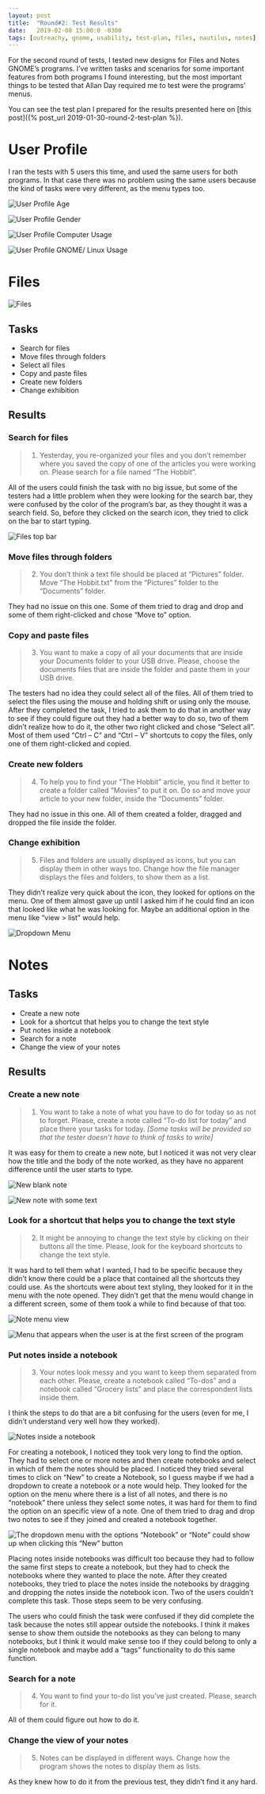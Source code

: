 ```yaml
---
layout: post
title:  "Round#2: Test Results"
date:   2019-02-08 15:00:0 -0300
tags: [outreachy, gnome, usability, test-plan, files, nautilus, notes]
---
```


For the second round of tests, I tested new designs for Files and Notes GNOME’s programs. I’ve written tasks and scenarios for some important features from both programs I found interesting, but the most important things to be tested that Allan Day required me to test were the programs’ menus.

You can see the test plan I prepared for the results presented here on [this post]({% post_url 2019-01-30-round-2-test-plan %}).

# User Profile
I ran the tests with 5 users this time, and used the same users for both programs. In that case there was no problem using the same users because the kind of tasks were very different, as the menu types too.

![User Profile Age](/assets/images/round-2-user-profile-age.png)

![User Profile Gender](/assets/images/round-2-user-profile-gender.png)

![User Profile Computer Usage](/assets/images/round-2-user-profile-computer-usage.png)

![User Profile GNOME/ Linux Usage](/assets/images/round-2-user-profile-computer-gnome-linux-usage.png)

# Files
![Files](/assets/images/round-2-files.png)

## Tasks
* Search for files
* Move files through folders
* Select all files
* Copy and paste files
* Create new folders
* Change exhibition

## Results
### Search for files
> 1. Yesterday, you re-organized your files and you don’t remember where you saved the copy of one of the articles you were working on. Please search for a file named “The Hobbit”.

All of the users could finish the task with no big issue, but some of the testers had a little problem when they were looking for the search bar, they were confused by the color of the program’s bar, as they thought it was a search field. So, before they clicked on the search icon, they tried to click on the bar to start typing.

![Files top bar](/assets/images/round-2-files-nav-bar.png)

### Move files through folders
> 2. You don’t think a text file should be placed at “Pictures” folder. Move “The Hobbit.txt” from the “Pictures” folder to the “Documents” folder.

They had no issue on this one. Some of them tried to drag and drop and some of them right-clicked and chose “Move to” option.

### Copy and paste files
> 3. You want to make a copy of all your documents that are inside your Documents folder to your USB drive. Please, choose the documents files that are inside the folder and paste them in your USB drive.

The testers had no idea they could select all of the files. All of them tried to select the files using the mouse and holding shift or using only the mouse. After they completed the task, I tried to ask them to do that in another way to see if they could figure out they had a better way to do so, two of them didn’t realize how to do it, the other two right clicked and chose “Select all”. Most of them used “Ctrl – C” and “Ctrl – V” shortcuts to copy the files, only one of them right-clicked and copied.

### Create new folders
> 4. To help you to find your “The Hobbit” article, you find it better to create a folder called “Movies” to put it on. Do so and move your article to your new folder, inside the “Documents” folder.

They had no issue in this one. All of them created a folder, dragged and dropped the file inside the folder.

### Change exhibition
> 5. Files and folders are usually displayed as icons, but you can display them in other ways too. Change how the file manager displays the files and folders, to show them as a list.

They didn’t realize very quick about the icon, they looked for options on the menu. One of them almost gave up until I asked him if he could find an icon that looked like what he was looking for. Maybe an additional option in the menu like “view > list” would help.

![Dropdown Menu](/assets/images/round-2-files-menu.png)

# Notes
## Tasks
* Create a new note
* Look for a shortcut that helps you to change the text style
* Put notes inside a notebook
* Search for a note
* Change the view of your notes

## Results
### Create a new note
> 1. You want to take a note of what you have to do for today so as not to forget. Please, create a note called “To-do list for today” and place there your tasks for today. *[Some tasks will be provided so that the tester doesn’t have to think of tasks to write]*

It was easy for them to create a new note, but I noticed it was not very clear how the title and the body of the note worked, as they have no apparent difference until the user starts to type.

![New blank note](/assets/images/round-2-notes-new-blank-note.png)

![New note with some text](/assets/images/round-2-notes-new-note.png)

### Look for a shortcut that helps you to change the text style
> 2. It might be annoying to change the text style by clicking on their buttons all the time. Please, look for the keyboard shortcuts to change the text style.

It was hard to tell them what I wanted, I had to be specific because they didn’t know there could be a place that contained all the shortcuts they could use. As the shortcuts were about text styling, they looked for it in the menu with the note opened. They didn’t get that the menu would change in a different screen, some of them took a while to find because of that too.

![Note menu view](/assets/images/round-2-notes-note-menu.png)

![Menu that appears when the user is at the first screen of the program](/assets/images/round-2-notes-main-menu.png)

### Put notes inside a notebook
> 3. Your notes look messy and you want to keep them separated from each other. Please, create a notebook called “To-dos” and a notebook called “Grocery lists” and place the correspondent lists inside them.

I think the steps to do that are a bit confusing for the users (even for me, I didn’t understand very well how they worked).

![Notes inside a notebook](/assets/images/round-2-notes-notebook.png)

For creating a notebook, I noticed they took very long to find the option. They had to select one or more notes and then create notebooks and select in which of them the notes should be placed. I noticed they tried several times to click on “New” to create a Notebook, so I guess maybe if we had a dropdown to create a notebook or a note would help. They looked for the option on the menu where there is a list of all notes, and there is no “notebook” there unless they select some notes, it was hard for them to find the option on an specific view of a note. One of them tried to drag and drop two notes to see if they joined and created a notebook together.

![The dropdown menu with the options “Notebook” or “Note” could show up when clicking this “New” button](/assets/images/round-2-notes-new-button.png)

Placing notes inside notebooks was difficult too because they had to follow the same first steps to create a notebook, but they had to check the notebooks where they wanted to place the note. After they created notebooks, they tried to place the notes inside the notebooks by dragging and dropping the notes inside the notebook icon. Two of the users couldn’t complete this task. Those steps seem to be very confusing.

The users who could finish the task were confused if they did complete the task because the notes still appear outside the notebooks. I think it makes sense to show them outside the notebooks as they can belong to many notebooks, but I think it would make sense too if they could belong to only a single notebook and maybe add a “tags” functionality to do this same function.

### Search for a note
> 4. You want to find your to-do list you’ve just created. Please, search for it.

All of them could figure out how to do it. 

### Change the view of your notes
> 5. Notes can be displayed in different ways. Change how the program shows the notes to display them as lists.

As they knew how to do it from the previous test, they didn’t find it any hard. 